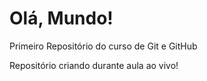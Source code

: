 # Olá, Mundo!
 Primeiro Repositório do curso de Git e GitHub

 Repositório criando durante aula ao vivo!
